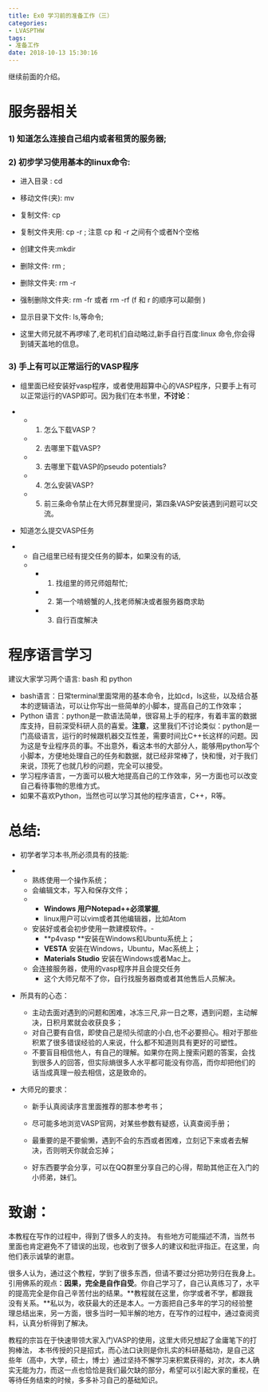 ```yaml
---
title: Ex0 学习前的准备工作（三）
categories: 
- LVASPTHW
tags: 
- 准备工作
date: 2018-10-13 15:30:16
---
```




继续前面的介绍。



# 服务器相关

### 1) 知道怎么连接自己组内或者租赁的服务器;

### 2) 初步学习使用基本的linux命令:   

*  进入目录 : cd 

* 移动文件(夹): mv 
* 复制文件: cp 
* 复制文件夹用: cp -r ; 注意 cp 和 -r 之间有个或者N个空格
* 创建文件夹:mkdir     
* 删除文件: rm ;    
* 删除文件夹: rm  -r    
* 强制删除文件夹: rm -fr  或者 rm -rf  (f 和 r 的顺序可以颠倒 )        
* 显示目录下文件: ls,等命令;   
* 这里大师兄就不再啰嗦了,老司机们自动略过,新手自行百度:linux 命令,你会得到铺天盖地的信息。

### 3) 手上有可以正常运行的VASP程序

*  组里面已经安装好vasp程序，或者使用超算中心的VASP程序，只要手上有可以正常运行的VASP即可。因为我们在本书里，**不讨论**：
* - 1) 怎么下载VASP？
  - 2) 去哪里下载VASP?
  - 3) 去哪里下载VASP的pseudo potentials?
  - 4) 怎么安装VASP?
  - 5) 前三条命令禁止在大师兄群里提问，第四条VASP安装遇到问题可以交流。

*  知道怎么提交VASP任务
* - 自己组里已经有提交任务的脚本，如果没有的话,
  - - 1) 找组里的师兄师姐帮忙;
    - 2) 第一个啃螃蟹的人,找老师解决或者服务器商求助
    - 3) 自行百度解决  



# **程序语言学习**

建议大家学习两个语言: bash 和 python

* bash语言：日常terminal里面常用的基本命令，比如cd，ls这些，以及结合基本的逻辑语法，可以让你写出一些简单的小脚本，提高自己的工作效率；
* Python 语言：python是一款语法简单，很容易上手的程序，有着丰富的数据库支持，目前深受科研人员的喜爱。**注意**，这里我们不讨论类似：python是一门高级语言，运行的时候跟机器交互性差，需要时间比C++长这样的问题。因为这是专业程序员的事。不出意外，看这本书的大部分人，能够用python写个小脚本，方便地处理自己的任务和数据，就已经非常棒了，快和慢，对于我们来说，顶死了也就几秒的问题，完全可以接受。
* 学习程序语言，一方面可以极大地提高自己的工作效率，另一方面也可以改变自己看待事物的思维方式。  
* 如果不喜欢Python，当然也可以学习其他的程序语言，C++，R等。



# **总结:** 

* 初学者学习本书,所必须具有的技能:

* - 熟练使用一个操作系统；
  - 会编辑文本，写入和保存文件；
  - - **Windows 用户Notepad++必须掌握**,
    - linux用户可以vim或者其他编辑器，比如Atom
  - 安装好或者会初步使用一款建模软件。-
    - **p4vasp **安装在Windows和Ubuntu系统上；
    - **VESTA** 安装在Windows，Ubuntu，Mac系统上；
    - **Materials Studio** 安装在Windows或者Mac上。
  - 会连接服务器，使用的vasp程序并且会提交任务
    - 这个大师兄帮不了你，自行找服务器商或者其他售后人员解决。

* 所具有的心态：

  * 主动去面对遇到的问题和困难，冰冻三尺,非一日之寒，遇到问题，主动解决，日积月累就会收获良多；
  * 对自己要有自信，即使自己是彻头彻底的小白,也不必要担心。相对于那些积累了很多错误经验的人来说，什么都不知道则具有更好的可塑性。
  * 不要盲目相信他人，有自己的理解。如果你在网上搜索问题的答案，会找到很多人的回答，但实际熵很多人水平都可能没有你高，而你却把他们的话当成真理一般去相信，这是致命的。

* 大师兄的要求：

  * 新手认真阅读序言里面推荐的那本参考书；

  * 尽可能多地浏览VASP官网，对某些参数有疑惑，认真查阅手册；

  * 最重要的是不要偷懒，遇到不会的东西或者困难，立刻记下来或者去解决，否则明天你就会忘掉；

  * 好东西要学会分享，可以在QQ群里分享自己的心得，帮助其他正在入门的小师弟，妹们。


# **致谢：** 

本教程在写作的过程中，得到了很多人的支持。 有些地方可能描述不清，当然书里面也肯定避免不了错误的出现，也收到了很多人的建议和批评指正。在这里，向他们表示诚挚的谢意。

很多人认为，通过这个教程，学到了很多东西，但请不要过分把功劳归在我身上。引用佛系的观点：**因果，完全是自作自受**。你自己学习了，自己认真练习了，水平的提高完全是你自己辛苦付出的结果。**教程就在这里，你学或者不学，都跟我没有关系。**私以为，收获最大的还是本人。一方面把自己多年的学习的经验整理总结出来，另一方面，很多当时一知半解的地方，在写作的过程中，通过查阅资料，认真分析得到了解决。

教程的宗旨在于快速带领大家入门VASP的使用，这里大师兄想起了金庸笔下的打狗棒法， 本书传授的只是招式，而心法口诀则是你扎实的科研基础功，是自己这些年（高中，大学，硕士，博士）通过坚持不懈学习来积累获得的，对次，本人确实无能为力，而这一点也恰恰是我们最欠缺的部分，希望可以引起大家的重视，在等待任务结束的时候，多多补习自己的基础知识。